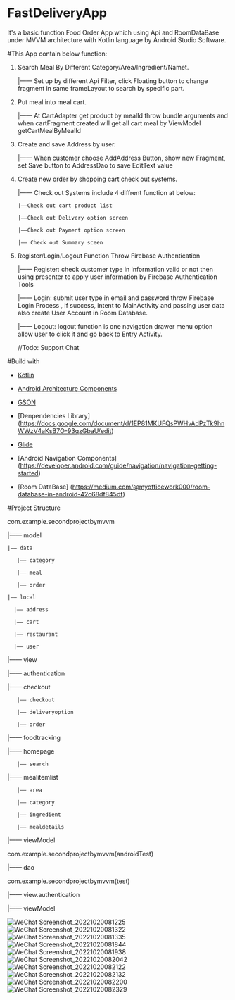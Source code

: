 # FastDeliveryApp
It's a basic function Food Order App which using Api and RoomDataBase under MVVM architecture with Kotlin language by Android Studio Software.

#This App contain below function:

1. Search Meal By Different Category/Area/Ingredient/Namet.
   
   |—— Set up by different Api Filter, click Floating button to change fragment in same frameLayout to search by specific part.
 
2. Put meal into meal cart.  

   |—— At CartAdapter get product by mealId throw bundle arguments and when cartFragment created  will get all cart meal by ViewModel getCartMealByMealId   
   
3. Create and save Address by user.  
   
   |—— When customer choose AddAddress Button, show new Fragment, set Save button to AddressDao to save EditText value
   
4. Create new order by shopping cart check out systems.
   
   |—— Check out Systems include 4 diffrent function at below:
       
       |——Check out cart product list
                 
       |——Check out Delivery option screen
                 
       |——Check out Payment option screen
               
       |—— Check out Summary sceen
   
5. Register/Login/Logout Function Throw Firebase Authentication
   
   |—— Register: check customer type in information valid or not then using presenter to apply user information by Firebase Authentication Tools                          
   
   |—— Login:    submit user type in email and password throw Firebase Login Process , if success, intent to MainActivity and passing user data also create User Account in Room Database.
   
   |—— Logout:   logout function is one navigation drawer menu option allow user to click it and go back to Entry Activity.
   
   //Todo: Support Chat

#Build with

- [Kotlin](https://kotlinlang.org/) 

- [Android Architecture Components](https://medium.com/@myofficework000/mvvm-architecture-using-repository-pattern-for-beginners-181a5df3fff8) 

- [GSON](https://github.com/google/gson)

- [Denpendencies Library] (https://docs.google.com/document/d/1EP81MKUFQsPWHvAdPzTk9hnWWzV4aKsB7O-93qzGbaU/edit)

- [Glide](https://github.com/bumptech/glide) 

- [Android Navigation Components] (https://developer.android.com/guide/navigation/navigation-getting-started)

- [Room DataBase] (https://medium.com/@myofficework000/room-database-in-android-42c68df845df)

#Project Structure 

com.example.secondprojectbymvvm    

|—— model

    |—— data
      
       |—— category
      
       |—— meal
      
       |—— order
    
    |—— local
    
      |—— address
      
      |—— cart
      
      |—— restaurant
      
      |—— user

       
|—— view

   |—— authentication
   
   |—— checkout
   
       |—— checkout
       
       |—— deliveryoption
       
       |—— order
       
   |—— foodtracking
   
   |—— homepage
   
       |—— search
   
   |—— mealitemlist
       
       |—— area
       
       |—— category
       
       |—— ingredient
       
       |—— mealdetails

|—— viewModel

com.example.secondprojectbymvvm(androidTest)

|—— dao

com.example.secondprojectbymvvm(test)

|—— view.authentication

|—— viewModel

![WeChat Screenshot_20221020081225](https://user-images.githubusercontent.com/112971217/196960819-cef8f182-d4f0-4d47-b4cc-3e4b2422e318.png)
![WeChat Screenshot_20221020081322](https://user-images.githubusercontent.com/112971217/196960821-be0492d2-4c41-4c57-bfbb-e6ba0ab845ea.png)
![WeChat Screenshot_20221020081335](https://user-images.githubusercontent.com/112971217/196960823-05af65f6-9759-4bc2-b33f-e034c8b0f796.png)
![WeChat Screenshot_20221020081844](https://user-images.githubusercontent.com/112971217/196960830-e3e0b8b7-3d36-4a45-babe-2b07235d1ae2.png)
![WeChat Screenshot_20221020081938](https://user-images.githubusercontent.com/112971217/196960832-478343c7-31d5-4777-b07d-97b29b1b8bc8.png)
![WeChat Screenshot_20221020082042](https://user-images.githubusercontent.com/112971217/196960833-a59d3205-5bb1-473f-ade6-d7ec1b69ea6c.png)
![WeChat Screenshot_20221020082122](https://user-images.githubusercontent.com/112971217/196960834-1a540364-cbad-44cd-adb3-9a1508e0af6e.png)
![WeChat Screenshot_20221020082132](https://user-images.githubusercontent.com/112971217/196960835-bf4c0b5b-3617-45ce-afc6-55209d34df34.png)
![WeChat Screenshot_20221020082200](https://user-images.githubusercontent.com/112971217/196960837-2a5e2610-88c3-4b92-ad1f-fa280c1cce28.png)
![WeChat Screenshot_20221020082329](https://user-images.githubusercontent.com/112971217/196960839-89d9c5a9-260d-4cbd-82b9-a6612739d1b0.png)





